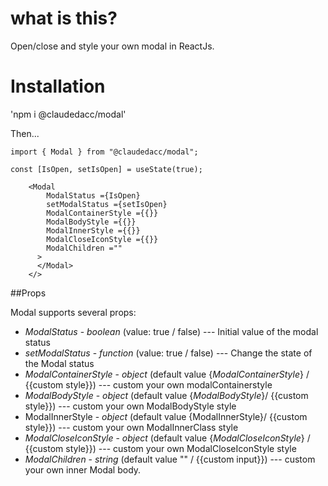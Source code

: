 # what is this?

Open/close and style your own modal in ReactJs.

# Installation

'npm i @claudedacc/modal'

Then...

```
import { Modal } from "@claudedacc/modal";

const [IsOpen, setIsOpen] = useState(true);

    <Modal
        ModalStatus ={IsOpen}
        setModalStatus ={setIsOpen}
        ModalContainerStyle ={{}}
        ModalBodyStyle ={{}}
        ModalInnerStyle ={{}}
        ModalCloseIconStyle ={{}}
        ModalChildren =""
      >
      </Modal>
    </>
```

##Props

Modal supports several props:

- _ModalStatus_ - _boolean_ (value: true / false) --- Initial value of the modal status
- _setModalStatus_ - _function_ (value: true / false) --- Change the state of the Modal status
- _ModalContainerStyle_ - _object_ (default value {_ModalContainerStyle_} / {{custom style}}) --- custom your own modalContainerstyle
- _ModalBodyStyle_ - _object_ (default value {_ModalBodyStyle_}/ {{custom style}}) --- custom your own ModalBodyStyle style
- ModalInnerStyle - _object_ (default value {ModalInnerStyle}/ {{custom style}}) --- custom your own ModalInnerClass style
- _ModalCloseIconStyle_ - _object_ (default value {_ModalCloseIconStyle_} / {{custom style}}) --- custom your own ModalCloseIconStyle style
- _ModalChildren_ - _string_ (default value "" / {{custom input}}) --- custom your own inner Modal body.
